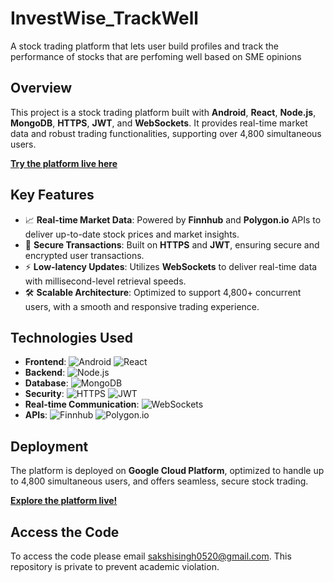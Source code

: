 # InvestWise_TrackWell
A stock trading platform that lets user build profiles and track the performance of stocks that are perfoming well based on SME opinions

## Overview

This project is a stock trading platform built with **Android**, **React**, **Node.js**, **MongoDB**, **HTTPS**, **JWT**, and **WebSockets**. It provides real-time market data and robust trading functionalities, supporting over 4,800 simultaneous users. 

[**Try the platform live here**](https://stockinforetreival.wl.r.appspot.com/#/search/home)

## Key Features

- 📈 **Real-time Market Data**: Powered by **Finnhub** and **Polygon.io** APIs to deliver up-to-date stock prices and market insights.
- 🔐 **Secure Transactions**: Built on **HTTPS** and **JWT**, ensuring secure and encrypted user transactions.
- ⚡ **Low-latency Updates**: Utilizes **WebSockets** to deliver real-time data with millisecond-level retrieval speeds.
- 🛠️ **Scalable Architecture**: Optimized to support 4,800+ concurrent users, with a smooth and responsive trading experience.

## Technologies Used

- **Frontend**: ![Android](https://img.shields.io/badge/Android-3DDC84?logo=android&logoColor=white) ![React](https://img.shields.io/badge/React-61DAFB?logo=react&logoColor=white)
- **Backend**: ![Node.js](https://img.shields.io/badge/Node.js-339933?logo=node.js&logoColor=white)
- **Database**: ![MongoDB](https://img.shields.io/badge/MongoDB-47A248?logo=mongodb&logoColor=white)
- **Security**: ![HTTPS](https://img.shields.io/badge/HTTPS-0052CC?logo=internetexplorer&logoColor=white) ![JWT](https://img.shields.io/badge/JWT-000000?logo=JSON%20web%20tokens&logoColor=white)
- **Real-time Communication**: ![WebSockets](https://img.shields.io/badge/WebSockets-010101?logo=websocket&logoColor=white)
- **APIs**: ![Finnhub](https://img.shields.io/badge/Finnhub-239120?logo=stocks&logoColor=white) ![Polygon.io](https://img.shields.io/badge/Polygon.io-252D31?logo=polygon&logoColor=white)

## Deployment

The platform is deployed on **Google Cloud Platform**, optimized to handle up to 4,800 simultaneous users, and offers seamless, secure stock trading.

[**Explore the platform live!**](https://stockinforetreival.wl.r.appspot.com/#/search/home)

## Access the Code

To access the code please email sakshisingh0520@gmail.com. This repository is private to prevent academic violation.
